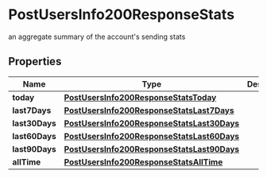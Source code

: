 

# PostUsersInfo200ResponseStats

an aggregate summary of the account's sending stats

## Properties

| Name | Type | Description | Notes |
|------------ | ------------- | ------------- | -------------|
|**today** | [**PostUsersInfo200ResponseStatsToday**](PostUsersInfo200ResponseStatsToday.md) |  |  [optional] |
|**last7Days** | [**PostUsersInfo200ResponseStatsLast7Days**](PostUsersInfo200ResponseStatsLast7Days.md) |  |  [optional] |
|**last30Days** | [**PostUsersInfo200ResponseStatsLast30Days**](PostUsersInfo200ResponseStatsLast30Days.md) |  |  [optional] |
|**last60Days** | [**PostUsersInfo200ResponseStatsLast60Days**](PostUsersInfo200ResponseStatsLast60Days.md) |  |  [optional] |
|**last90Days** | [**PostUsersInfo200ResponseStatsLast90Days**](PostUsersInfo200ResponseStatsLast90Days.md) |  |  [optional] |
|**allTime** | [**PostUsersInfo200ResponseStatsAllTime**](PostUsersInfo200ResponseStatsAllTime.md) |  |  [optional] |




